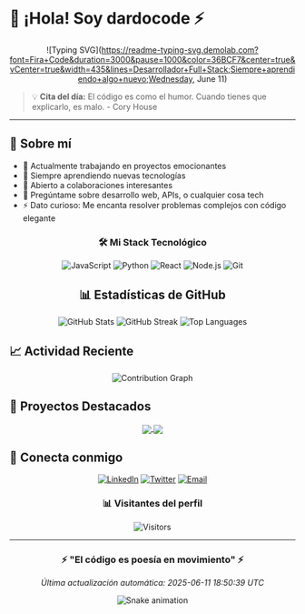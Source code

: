 # 🌆 ¡Hola! Soy dardocode ⚡

<div align="center">

![Typing SVG](https://readme-typing-svg.demolab.com?font=Fira+Code&duration=3000&pause=1000&color=36BCF7&center=true&vCenter=true&width=435&lines=Desarrollador+Full+Stack;Siempre+aprendiendo+algo+nuevo;Wednesday, June 11)

</div>

> 💡 **Cita del día:** El código es como el humor. Cuando tienes que explicarlo, es malo. - Cory House

---

## 🚀 Sobre mí

- 🔭 Actualmente trabajando en proyectos emocionantes
- 🌱 Siempre aprendiendo nuevas tecnologías
- 👯 Abierto a colaboraciones interesantes
- 💬 Pregúntame sobre desarrollo web, APIs, o cualquier cosa tech
- ⚡ Dato curioso: Me encanta resolver problemas complejos con código elegante

<div align="center">

### 🛠️ Mi Stack Tecnológico

![JavaScript](https://img.shields.io/badge/-JavaScript-F7DF1E?style=for-the-badge&logo=javascript&logoColor=black)
![Python](https://img.shields.io/badge/-Python-3776AB?style=for-the-badge&logo=python&logoColor=white)
![React](https://img.shields.io/badge/-React-61DAFB?style=for-the-badge&logo=react&logoColor=black)
![Node.js](https://img.shields.io/badge/-Node.js-339933?style=for-the-badge&logo=node.js&logoColor=white)
![Git](https://img.shields.io/badge/-Git-F05032?style=for-the-badge&logo=git&logoColor=white)

</div>


<div align="center">

## 📊 Estadísticas de GitHub

<img src="https://github-readme-stats.vercel.app/api?username=dardocode&show_icons=true&theme=radical" alt="GitHub Stats" />

<img src="https://github-readme-streak-stats.herokuapp.com/?user=dardocode&theme=radical" alt="GitHub Streak" />

<img src="https://github-readme-stats.vercel.app/api/top-langs/?username=dardocode&layout=compact&theme=radical" alt="Top Languages" />

</div>


## 📈 Actividad Reciente

<!--START_SECTION:activity-->
<!-- Esta sección se actualiza automáticamente -->
<!--END_SECTION:activity-->

<div align="center">

![Contribution Graph](https://github-readme-activity-graph.vercel.app/graph?username=dardocode&theme=radical)

</div>


## 🎯 Proyectos Destacados

<div align="center">

<!-- Repositorios que se actualizarán automáticamente -->
<a href="https://github.com/anuraghazra/github-readme-stats">
  <img align="center" src="https://github-readme-stats.vercel.app/api/pin/?username=dardocode&repo=repo1&theme=radical" />
</a>
<a href="https://github.com/anuraghazra/convoychat">
  <img align="center" src="https://github-readme-stats.vercel.app/api/pin/?username=dardocode&repo=repo2&theme=radical" />
</a>

</div>


## 🤝 Conecta conmigo

<div align="center">

[![LinkedIn](https://img.shields.io/badge/-LinkedIn-0077B5?style=for-the-badge&logo=linkedin&logoColor=white)](https://linkedin.com/in/dardocode)
[![Twitter](https://img.shields.io/badge/-Twitter-1DA1F2?style=for-the-badge&logo=twitter&logoColor=white)](https://twitter.com/dardocode)
[![Email](https://img.shields.io/badge/-Email-D14836?style=for-the-badge&logo=gmail&logoColor=white)](mailto:dardocode@gmail.com)

### 📊 Visitantes del perfil
![Visitors](https://visitor-badge.glitch.me/badge?page_id=dardocode.dardocode)

</div>


---

<div align="center">

### ⚡ "El código es poesía en movimiento" ⚡

*Última actualización automática: 2025-06-11 18:50:39 UTC*

![Snake animation](https://github.com/dardocode/dardocode/blob/output/github-contribution-grid-snake.svg)

</div>
